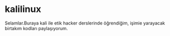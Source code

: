 # kalilinux

Selamlar.Buraya kali ile etik hacker derslerinde öğrendiğim, işimie yarayacak birtakım kodları paylaşıyorum.
